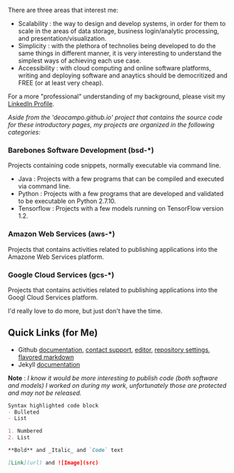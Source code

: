 
There are three areas that interest me: 
- Scalability : the way to design and develop systems, in order for them to scale in the areas of data storage, business login/analytic processing, and presentation/visualization. 
- Simplicity : with the plethora of technolies being developed to do the same things in different manner, it is very interesting to understand the simplest ways of achieving each use case.
- Accessibility : with cloud computing and online software platforms, writing and deploying software and anaytics should be democritized and FREE (or at least very cheap).

For a more "professional" understanding of my background, please visit my [LinkedIn Profile](https://www.linkedin.com/in/deocampo/).

_Aside from the 'deocampo.github.io' project that contains the source code for these introductory pages, my projects are organized in the following categories:_

### Barebones Software Development (bsd-*)
Projects containing code snippets, normally executable via command line.

- Java : Projects with a few programs that can be compiled and executed via command line.
- Python : Projects with a few programs that are developed and validated to be executable on Python 2.7.10.
- Tensorflow : Projects with a few models running on TensorFlow version 1.2.

### Amazon Web Services (aws-*)
Projects that contains activities related to publishing applications into the Amazone Web Services platform.

### Google Cloud Services (gcs-*)
Projects that contains activities related to publishing applications into the Googl Cloud Services platform.

I'd really love to do more, but just don't have the time.

## Quick Links (for Me)

- Github [documentation](https://help.github.com/categories/github-pages-basics/), [contact support](https://github.com/contact), [editor](https://github.com/deocampo/deocampo.github.io/edit/master/README.md), [repository settings](https://github.com/deocampo/deocampo.github.io/settings), [flavored markdown](https://guides.github.com/features/mastering-markdown/)
- Jekyll [documentation](https://jekyllrb.com/)


**Note** : _I know it would be more interesting to publish code (both software and models) I worked on during my work, unfortunately those are protected and may not be released._

```markdown
Syntax highlighted code block
- Bulleted
- List

1. Numbered
2. List

**Bold** and _Italic_ and `Code` text

[Link](url) and ![Image](src)
```
